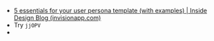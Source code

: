 - [5 essentials for your user persona template (with examples) | Inside Design Blog (invisionapp.com)](https://www.invisionapp.com/inside-design/user-persona-template/)
- Try `jjOPV`
- 
